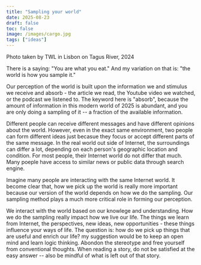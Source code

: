 ```yaml
---
title: "Sampling your world"
date: 2025-08-23
draft: false
toc: false
image: /images/cargo.jpg
tags: ["ideas"]
---
```

Photo taken by TWL in Lisbon on Tagus River, 2024

There is a saying: "You are what you eat." And my variation on that is: "the world is how you sample it."

Our perception of the world is built upon the information we and stimulus we receive and absorb - the article we read, the Youtube video we watched, or the podcast we listened to. The keyword here is "absorb", because the amount of information in this modern world of 2025 is abundant, and you are only doing a sampling of it -- a fraction of the available information.

Different people can receive different messages and have different opinions about the world. However, even in the exact same environment, two people can form different ideas just becasue they focus or accept different parts of the same message. In the real world out side of Internet, the surroundings can differ a lot, depending on each person's geographic location and condition. For most people, their Internet world do not differ that much. Many poeple have access to similar news or public data through search engine.

Imagine many people are interacting with the same Internet world. It become clear that, how we pick up the world is really more important because our version of the world depends on how we do the sampling. Our sampling method plays a much more critical role in forming our perception.

We interact with the world based on our knowlege and understanding. How we do the sampling really impact how we live our life. The things we learn from Internet, the perspectives, new ideas, new opportunities - these things influence your ways of life. The question is: how do we pick up things that are useful and enrich our life? my suggestion would be to keep an open mind and learn logic thinking. Abondon the stereotype and free yourself from conventional thoughts. When reading a story, do not be satisfied at the easy answer -- also be mindful of what is left out of that story.
